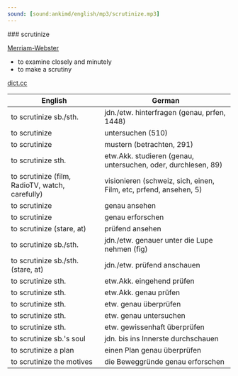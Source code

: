 ```yaml
---
sound: [sound:ankimd/english/mp3/scrutinize.mp3]
---
```


\### scrutinize

[Merriam-Webster](https://www.merriam-webster.com/dictionary/scrutinize)

- to examine closely and minutely
- to make a scrutiny

[dict.cc](https://www.dict.cc/scrutinize)

| English        | German       |
| -------------- | ------------ |
| to scrutinize sb./sth. | jdn./etw. hinterfragen (genau, prfen, 1448) |
| to scrutinize | untersuchen (510) |
| to scrutinize | mustern (betrachten, 291) |
| to scrutinize sth. | etw.Akk. studieren (genau, untersuchen, oder, durchlesen, 89) |
| to scrutinize (film, RadioTV, watch, carefully) | visionieren (schweiz, sich, einen, Film, etc, prfend, ansehen, 5) |
| to scrutinize | genau ansehen |
| to scrutinize | genau erforschen |
| to scrutinize (stare, at) | prüfend ansehen |
| to scrutinize sb./sth. | jdn./etw. genauer unter die Lupe nehmen (fig) |
| to scrutinize sb./sth. (stare, at) | jdn./etw. prüfend anschauen |
| to scrutinize sth. | etw.Akk. eingehend prüfen |
| to scrutinize sth. | etw.Akk. genau prüfen |
| to scrutinize sth. | etw. genau überprüfen |
| to scrutinize sth. | etw. genau untersuchen |
| to scrutinize sth. | etw. gewissenhaft überprüfen |
| to scrutinize sb.'s soul | jdn. bis ins Innerste durchschauen |
| to scrutinize a plan | einen Plan genau überprüfen |
| to scrutinize the motives | die Beweggründe genau erforschen |

